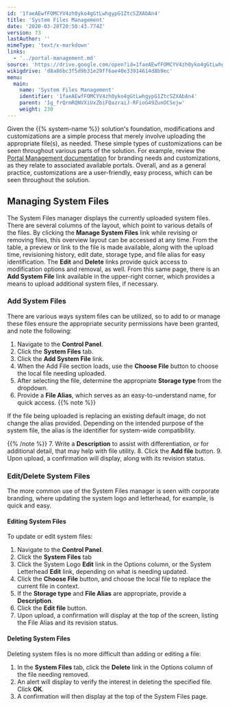 ```yaml
---
id: '1faeAEwfFOMCYV4zh0yko4gGtLwhgypG1ZtcSZXAbAn4'
title: 'System Files Management'
date: '2020-03-20T20:50:43.774Z'
version: 73
lastAuthor: ''
mimeType: 'text/x-markdown'
links:
  - '../portal-management.md'
source: 'https://drive.google.com/open?id=1faeAEwfFOMCYV4zh0yko4gGtLwhgypG1ZtcSZXAbAn4'
wikigdrive: 'd8a86bc3f5d9b31e29ff6ae40e33914614d8b9ec'
menu:
  main:
    name: 'System Files Management'
    identifier: '1faeAEwfFOMCYV4zh0yko4gGtLwhgypG1ZtcSZXAbAn4'
    parent: '1g_frQrmRQNVXiUxZbiFQazraiJ-RFioG49ZunOCSejw'
    weight: 230
---
```

Given the {{% system-name %}} solution's foundation, modifications and customizations are a simple process that merely involve uploading the appropriate file(s), as needed. These simple types of customizations can be seen throughout various parts of the solution. For example, review the [Portal Management documentation](../portal-management.md) for branding needs and customizations, as they relate to associated available portals. Overall, and as a general practice, customizations are a user-friendly, easy process, which can be seen throughout the solution.
  
## Managing System Files  
  
The System Files manager displays the currently uploaded system files. There are several columns of the layout, which point to various details of the files. By clicking the **Manage System Files** link while revising or removing files, this overview layout can be accessed at any time. From the table, a preview or link to the file is made available, along with the upload time, revisioning history, edit date, storage type, and file alias for easy identification. The **Edit** and **Delete** links provide quick access to modification options and removal, as well. From this same page, there is an **Add System File** link available in the upper-right corner, which provides a means to upload additional system files, if necessary.
  
### Add System Files  
  
There are various ways system files can be utilized, so to add to or manage these files ensure the appropriate security permissions have been granted, and note the following:

1. Navigate to the <strong>Control Panel</strong>.
2. Click the <strong>System Files</strong> tab.
3. Click the <strong>Add System File</strong> link.
4. When the Add File section loads, use the <strong>Choose File</strong> button to choose the local file needing uploaded.
5. After selecting the file, determine the appropriate <strong>Storage type</strong> from the dropdown.
6. Provide a <strong>File Alias</strong>, which serves as an easy-to-understand name, for quick access.
{{% note %}}

If the file being uploaded is replacing an existing default image, do not change the alias provided. Depending on the intended purpose of the system file, the alias is the identifier for system-wide compatibility.

{{% /note %}}
7. Write a <strong>Description</strong> to assist with differentiation, or for additional detail, that may help with file utility.
8. Click the <strong>Add file</strong> button.
9. Upon upload, a confirmation will display, along with its revision status.
  
### Edit/Delete System Files  

The more common use of the System Files manager is seen with corporate branding, where updating the system logo and letterhead, for example, is quick and easy.
  
#### Editing System Files  

To update or edit system files:

1. Navigate to the <strong>Control Panel</strong>.
2. Click the <strong>System Files</strong> tab
3. Click the System Logo <strong>Edit</strong> link in the Options column, or the System Letterhead <strong>Edit</strong> link, depending on what is needing updated.
4. Click the <strong>Choose File</strong> button, and choose the local file to replace the current file in context.
5. If the <strong>Storage type</strong> and <strong>File Alias</strong> are appropriate, provide a <strong>Description</strong>.
6. Click the <strong>Edit file</strong> button.
7. Upon upload, a confirmation will display at the top of the screen, listing the File Alias and its revision status.
  
#### Deleting System Files  

Deleting system files is no more difficult than adding or editing a file:

1. In the <strong>System Files</strong> tab, click the <strong>Delete</strong> link in the Options column of the file needing removed.
2. An alert will display to verify the interest in deleting the specified file. Click <strong>OK</strong>.
3. A confirmation will then display at the top of the System Files page.
